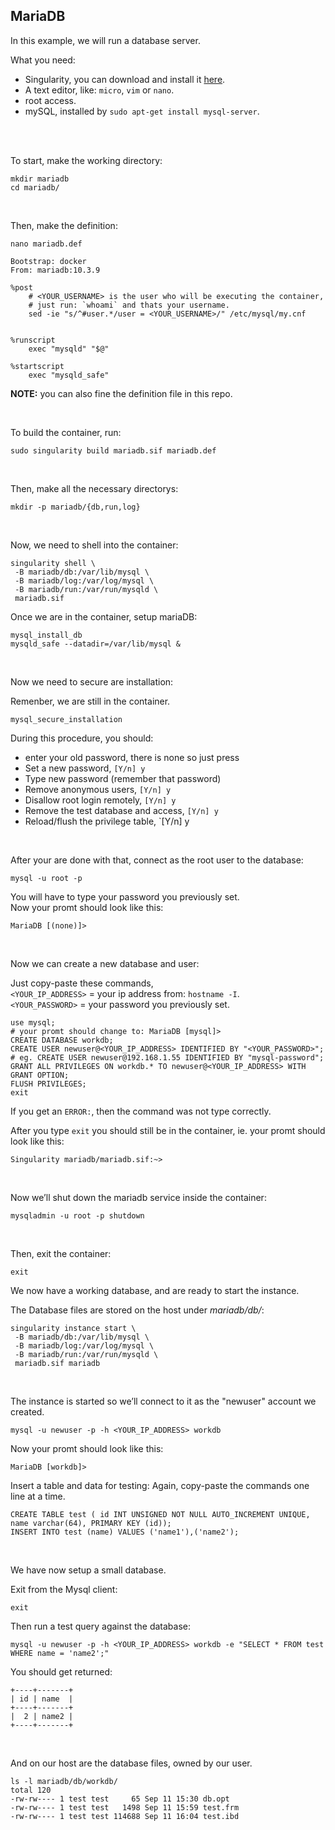 ## MariaDB

In this example, we will run a database server.


What you need:
 - Singularity, you can download and install it [here](https://github.com/sylabs/singularity).
 - A text editor, like: `micro`, `vim` or `nano`.
 - root access.
 - mySQL, installed by `sudo apt-get install mysql-server`.
 
<br>
<br>


To start, make the working directory:
```
mkdir mariadb
cd mariadb/
```

<br>

Then, make the definition:
```
nano mariadb.def
```
```
Bootstrap: docker
From: mariadb:10.3.9

%post
    # <YOUR_USERNAME> is the user who will be executing the container,
    # just run: `whoami` and thats your username.
    sed -ie "s/^#user.*/user = <YOUR_USERNAME>/" /etc/mysql/my.cnf


%runscript
    exec "mysqld" "$@"

%startscript
    exec "mysqld_safe"

```
**NOTE:** you can also fine the definition file in this repo.

<br>

To build the container, run:
```
sudo singularity build mariadb.sif mariadb.def
```

<br>

Then, make all the necessary directorys:
```
mkdir -p mariadb/{db,run,log}
```

<br>

Now, we need to shell into the container:
```
singularity shell \
 -B mariadb/db:/var/lib/mysql \
 -B mariadb/log:/var/log/mysql \
 -B mariadb/run:/var/run/mysqld \
 mariadb.sif
```

Once we are in the container, setup mariaDB:
```
mysql_install_db
mysqld_safe --datadir=/var/lib/mysql &
```

<br>

Now we need to secure are installation:

Remenber, we are still in the container.
```
mysql_secure_installation
```

During this procedure, you should:

 - enter your old password, there is none so just press <ENTER>
 - Set a new password, `[Y/n] y`
 - Type new password (remember that password)
 - Remove anonymous users, `[Y/n] y`
 - Disallow root login remotely, `[Y/n] y`
 - Remove the test database and access, `[Y/n] y`
 - Reload/flush the privilege table, `[Y/n] y

<br>

After your are done with that, connect as the root user to the database:
```
mysql -u root -p
```
You will have to type your password you previously set.
<br>
Now your promt should look like this:
```
MariaDB [(none)]>
```

<br>

Now we can create a new database and user:

Just copy-paste these commands, <br>
`<YOUR_IP_ADDRESS>` = your ip address from: `hostname -I`. <br>
`<YOUR_PASSWORD>` = your password you previously set. <br>

```
use mysql;
# your promt should change to: MariaDB [mysql]>
CREATE DATABASE workdb;
CREATE USER newuser@<YOUR_IP_ADDRESS> IDENTIFIED BY "<YOUR_PASSWORD>";
# eg. CREATE USER newuser@192.168.1.55 IDENTIFIED BY "mysql-password";
GRANT ALL PRIVILEGES ON workdb.* TO newuser@<YOUR_IP_ADDRESS> WITH GRANT OPTION;
FLUSH PRIVILEGES;
exit
```
If you get an `ERROR:`, then the command was not type correctly.

After you type `exit` you should still be in the container, ie. your promt should look like this:
```
Singularity mariadb/mariadb.sif:~> 
```

<br>

Now we’ll shut down the mariadb service inside the container:
```
mysqladmin -u root -p shutdown
```

<br>

Then, exit the container:
```
exit
```

We now have a working database, and are ready to start the instance.

The Database files are stored on the host under <em>mariadb/db/</em>:
```
singularity instance start \
 -B mariadb/db:/var/lib/mysql \
 -B mariadb/log:/var/log/mysql \
 -B mariadb/run:/var/run/mysqld \
 mariadb.sif mariadb
```

<br>

The instance is started so we’ll connect to it as the "newuser" account we created.
```
mysql -u newuser -p -h <YOUR_IP_ADDRESS> workdb
```


Now your promt should look like this:
```
MariaDB [workdb]> 
```

Insert a table and data for testing:
Again, copy-paste the commands one line at a time.
```
CREATE TABLE test ( id INT UNSIGNED NOT NULL AUTO_INCREMENT UNIQUE, name varchar(64), PRIMARY KEY (id));
INSERT INTO test (name) VALUES ('name1'),('name2');
``` 

<br>

We have now setup a small database.

Exit from the Mysql client:
```
exit
```
Then run a test query against the database:
```
mysql -u newuser -p -h <YOUR_IP_ADDRESS> workdb -e "SELECT * FROM test WHERE name = 'name2';"
```


You should get returned:
```
+----+-------+
| id | name  |
+----+-------+
|  2 | name2 |
+----+-------+
```

<br>

And on our host are the database files, owned by our user.
```
ls -l mariadb/db/workdb/
total 120
-rw-rw---- 1 test test     65 Sep 11 15:30 db.opt
-rw-rw---- 1 test test   1498 Sep 11 15:59 test.frm
-rw-rw---- 1 test test 114688 Sep 11 16:04 test.ibd
```


<br>
<br>

